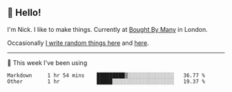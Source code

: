 ## 👋 Hello! 

I'm Nick. I like to make things. Currently at [Bought By Many](https://boughtbymany.com) in London.

Occasionally [I write random things here](https://nicksnell.com) and [here](https://twitter.com/nicksnell).

-------

🚀 This week I've been using

<!--START_SECTION:waka-->

```text
Markdown     1 hr 54 mins    █████████▒░░░░░░░░░░░░░░░   36.77 %
Other        1 hr            █████░░░░░░░░░░░░░░░░░░░░   19.37 %
```

<!--END_SECTION:waka-->

